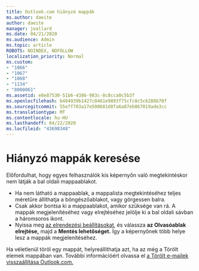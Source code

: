 ```yaml
---
title: Outlook.com hiányzó mappák
ms.author: daeite
author: daeite
manager: joallard
ms.date: 04/21/2020
ms.audience: Admin
ms.topic: article
ROBOTS: NOINDEX, NOFOLLOW
localization_priority: Normal
ms.custom:
- "1066"
- "1067"
- "1068"
- "1134"
- "8000061"
ms.assetid: e8e87530-51b6-4386-983c-8c8cca0c5b3f
ms.openlocfilehash: b484939b1427c0461e9893f75cfc8c5c6288b70f
ms.sourcegitcommit: 55eff703a17e500681d8fa6a87eb067019ade3cc
ms.translationtype: MT
ms.contentlocale: hu-HU
ms.lasthandoff: 04/22/2020
ms.locfileid: "43698348"
---
```

# <a name="find-missing-folders"></a>Hiányzó mappák keresése

Előfordulhat, hogy egyes felhasználók kis képernyőn való megtekintéskor nem látják a bal oldali mappaablakot.

- Ha nem látható a mappaablak, a mappalista megtekintéséhez teljes méretűre állíthatja a böngészőablakot, vagy görgessen balra.
- Csak akkor bontsa ki a mappaablakot, amikor szüksége van rá. A mappák megjelenítéséhez vagy elrejtéséhez jelölje ki a bal oldali sávban a háromsoros ikont.
- Nyissa meg [az elrendezési beállításokat,](https://outlook.live.com/mail/options/mail/layout) és válassza **az Olvasóablak elrejtése,** majd a **Mentés lehetőséget.** Így a képernyőnek több helye lesz a mappák megjelenítéséhez.

Ha véletlenül töröl egy mappát, helyreállíthatja azt, ha az még a Törölt elemek mappában van. További információért olvassa el [a Törölt e-mailek visszaállítása Outlook.com.](https://support.office.com/article/cf06ab1b-ae0b-418c-a4d9-4e895f83ed50)
